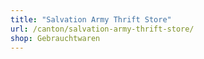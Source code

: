 ```yaml
---
title: "Salvation Army Thrift Store"
url: /canton/salvation-army-thrift-store/
shop: Gebrauchtwaren
---
```

